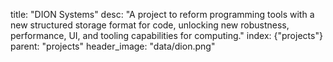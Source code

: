 title: "DION Systems"
desc:  "A project to reform programming tools with a new structured storage format for code, unlocking new robustness, performance, UI, and tooling capabilities for computing."
index: {"projects"}
parent: "projects"
header_image: "data/dion.png"

